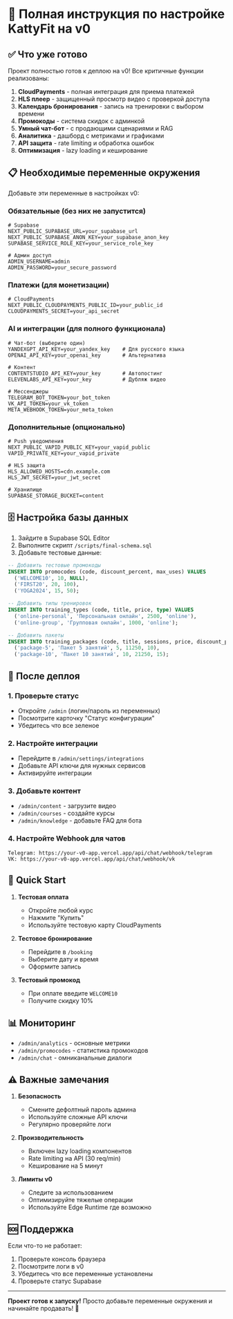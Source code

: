 # 🚀 Полная инструкция по настройке KattyFit на v0

## ✅ Что уже готово

Проект полностью готов к деплою на v0! Все критичные функции реализованы:

1. **CloudPayments** - полная интеграция для приема платежей
2. **HLS плеер** - защищенный просмотр видео с проверкой доступа
3. **Календарь бронирования** - запись на тренировки с выбором времени
4. **Промокоды** - система скидок с админкой
5. **Умный чат-бот** - с продающими сценариями и RAG
6. **Аналитика** - дашборд с метриками и графиками
7. **API защита** - rate limiting и обработка ошибок
8. **Оптимизация** - lazy loading и кеширование

## 📋 Необходимые переменные окружения

Добавьте эти переменные в настройках v0:

### Обязательные (без них не запустится)
```env
# Supabase
NEXT_PUBLIC_SUPABASE_URL=your_supabase_url
NEXT_PUBLIC_SUPABASE_ANON_KEY=your_supabase_anon_key
SUPABASE_SERVICE_ROLE_KEY=your_service_role_key

# Админ доступ
ADMIN_USERNAME=admin
ADMIN_PASSWORD=your_secure_password
```

### Платежи (для монетизации)
```env
# CloudPayments
NEXT_PUBLIC_CLOUDPAYMENTS_PUBLIC_ID=your_public_id
CLOUDPAYMENTS_SECRET=your_api_secret
```

### AI и интеграции (для полного функционала)
```env
# Чат-бот (выберите один)
YANDEXGPT_API_KEY=your_yandex_key    # Для русского языка
OPENAI_API_KEY=your_openai_key       # Альтернатива

# Контент
CONTENTSTUDIO_API_KEY=your_key       # Автопостинг
ELEVENLABS_API_KEY=your_key          # Дубляж видео

# Мессенджеры
TELEGRAM_BOT_TOKEN=your_bot_token
VK_API_TOKEN=your_vk_token
META_WEBHOOK_TOKEN=your_meta_token
```

### Дополнительные (опционально)
```env
# Push уведомления
NEXT_PUBLIC_VAPID_PUBLIC_KEY=your_vapid_public
VAPID_PRIVATE_KEY=your_vapid_private

# HLS защита
HLS_ALLOWED_HOSTS=cdn.example.com
HLS_JWT_SECRET=your_jwt_secret

# Хранилище
SUPABASE_STORAGE_BUCKET=content
```

## 🗄️ Настройка базы данных

1. Зайдите в Supabase SQL Editor
2. Выполните скрипт `/scripts/final-schema.sql`
3. Добавьте тестовые данные:

```sql
-- Добавить тестовые промокоды
INSERT INTO promocodes (code, discount_percent, max_uses) VALUES
  ('WELCOME10', 10, NULL),
  ('FIRST20', 20, 100),
  ('YOGA2024', 15, 50);

-- Добавить типы тренировок  
INSERT INTO training_types (code, title, price, type) VALUES
  ('online-personal', 'Персональная онлайн', 2500, 'online'),
  ('online-group', 'Групповая онлайн', 1000, 'online');

-- Добавить пакеты
INSERT INTO training_packages (code, title, sessions, price, discount_percent) VALUES
  ('package-5', 'Пакет 5 занятий', 5, 11250, 10),
  ('package-10', 'Пакет 10 занятий', 10, 21250, 15);
```

## 🚀 После деплоя

### 1. Проверьте статус
- Откройте `/admin` (логин/пароль из переменных)
- Посмотрите карточку "Статус конфигурации"
- Убедитесь что все зеленое

### 2. Настройте интеграции
- Перейдите в `/admin/settings/integrations`
- Добавьте API ключи для нужных сервисов
- Активируйте интеграции

### 3. Добавьте контент
- `/admin/content` - загрузите видео
- `/admin/courses` - создайте курсы
- `/admin/knowledge` - добавьте FAQ для бота

### 4. Настройте Webhook для чатов
```
Telegram: https://your-v0-app.vercel.app/api/chat/webhook/telegram
VK: https://your-v0-app.vercel.app/api/chat/webhook/vk
```

## 🎯 Quick Start

1. **Тестовая оплата**
   - Откройте любой курс
   - Нажмите "Купить"
   - Используйте тестовую карту CloudPayments

2. **Тестовое бронирование**
   - Перейдите в `/booking`
   - Выберите дату и время
   - Оформите запись

3. **Тестовый промокод**
   - При оплате введите `WELCOME10`
   - Получите скидку 10%

## 📊 Мониторинг

- `/admin/analytics` - основные метрики
- `/admin/promocodes` - статистика промокодов
- `/admin/chat` - омниканальные диалоги

## ⚠️ Важные замечания

1. **Безопасность**
   - Смените дефолтный пароль админа
   - Используйте сложные API ключи
   - Регулярно проверяйте логи

2. **Производительность**
   - Включен lazy loading компонентов
   - Rate limiting на API (30 req/min)
   - Кеширование на 5 минут

3. **Лимиты v0**
   - Следите за использованием
   - Оптимизируйте тяжелые операции
   - Используйте Edge Runtime где возможно

## 🆘 Поддержка

Если что-то не работает:
1. Проверьте консоль браузера
2. Посмотрите логи в v0
3. Убедитесь что все переменные установлены
4. Проверьте статус Supabase

---

**Проект готов к запуску!** Просто добавьте переменные окружения и начинайте продавать! 🚀